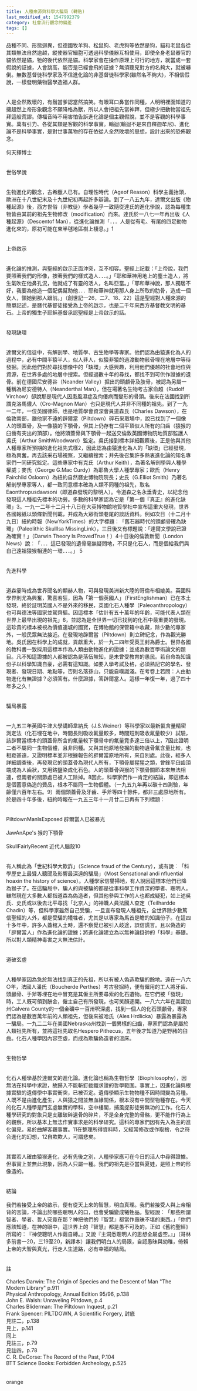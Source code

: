 ```yaml
---
title: 人種來源與科學大騙局 (轉貼)
last_modified_at: 1547992379
category: 社會流行觀念的偏差
tags: []
---
```


<p>品種不同、形態迴異，但德國牧羊狗、松鼠狗、老虎狗等依然是狗，貓和老鼠各從其類無法自然逾越，縱使器官細胞可透過科學儀器互相使用，即使全身老鼠器官的貓依然是貓，牠的後代依然是貓。科學家會在操作原理上可行的地方，就當成一套假說的証據，人會跳高，能否是已經會飛的証據？無須聽見對方的名夠大，就被嚇倒。無數基督徒科學家及不信進化論的非基督徒科學家(雖然名不夠大)，不相信假說，一樣發明藥物醫學造福人群。<br/><br/><br/>人是全然敗壞的，有鬚當爹認當然搞笑。有眼耳口鼻當作同種，人明明裡面知道的擁超然上帝形象觀念不願降格為獸，所以人會把祖先當神拜，但極少把動物當祖先拜這般荒謬。傳福音時不用害怕告訴進化論是個主觀假說，並不是客觀的科學事實。萬有引力、各從其類是客觀的科學事實。輪迴(輪迴不是來自釋迦牟尼)、進化論不是科學事實，是對世事萬物的存在依從人全然敗壞的思想，設計出來的恐佈觀念。<br/><br/><!--more-->何天擇博士<br/><br/><br/>世俗學說 <br/><br/><br/>生物進化的觀念，古希臘人已有。自理性時代（Ageof Reason）科學主義抬頭，歐洲在十八世紀末及十九世紀初再起許多辯論。到了一八五九年，達爾文出版《物種起源》後，西方世俗（非教徒）學者幾乎一致隨從達氏的進化學說，認為每種生物皆由其前的祖先生物修改（modification）而來。達氏於一八七一年再出版《人種起源》（Descentof Man），從進化論推測「．．．人是從有毛、有尾的四足動物進化來的，原初可能在東半毬地區樹上棲息。」1<br/><br/><br/>上帝啟示 <br/><br/><br/>進化論的推測，與聖經的啟示正面沖突，互不相容。聖經上記載：「上帝說，我們要照著我們的形像，按著我們的樣式造人．．．。」「耶和華神用地上的塵土造人，將生氣吹在他鼻孔況，他就成了有靈的活人，名叫亞當。」「耶和華神說，那人獨居不好，我要為他造一個配偶幫助他．．．耶和華神就用那人身上所取的肋骨，造成一個女人，領她到那人跟前。」（創世記一26，二7、18、22）這是聖經對人種來源的簡單記述，是曆代基督徒接受為上帝的啟示，也是二千年來西方基督教文明的基石。上帝的獨生子耶穌基督承認聖經是上帝啟示的話。 <br/><br/><br/>發現缺環 <br/><br/><br/>達爾文的信徒中，有解剖學、地質學、古生物學等專家。他們認為由猿進化為人的過程中，必有中間半猿半人，似人非人，似猿非猿的過渡動物骸骨埋在地層中等待發掘。因此他們對於尋找想像中的「缺環」大感興趣，利用他們優越的社會地位與資源，在世界多處的地層中搜索。但經過數十年的尋找，都找不到可供作證據的遺骨。前在德國尼安德谷（Neander Valley）掘出的頭顱骨及肢骨，被認為另屬一種稱為尼安德特人（Neanderthal Man），但在場著名生物考古家俞超（Rudolf Virchow）卻說那是現代人因患風濕症及佝僂病而變形的骨頭。後來在法國找到所謂克洛馬儂人（Cro-Magnon Man）也只是現代人并非不同種的祖先。到了一九一二年，一位英國律師，也是地質學會資深會員道森氏（Charles Dawson），在倫敦南部，離他家不遠的辟爾當（Piltdown）碎石采取場中，說已找到了一個像人的頭蓋骨，及一像猿的下顎骨，但其上仍存有二個平頂似人所有的臼齒（猿猴的臼齒有突出的頂部）。他將頭蓋骨與下顎骨一起送交倫敦英國博物院地質部監護人吳氏（Arthur SmithWoodward）監定。吳氏接到標本詳細觀察後，正是他與其他人種專家所預期的進化祖先式樣2，因此認為由猿進化為人的「缺環」已經發現，極為興奮。再去該采石場視察，又繼續搜索；并先後召集許多熱衷進化論的知名專家們一同研究監定。這些專家中有克氏（Arthur Keith），為著名解剖學與人種學權威；麥氏（George G.Mac Curdy）為耶魯大學人種學專家；歐氏（Henry Fairchild Osloorn）為紐約自然曆史博物院院長；史氏（G.Elliot Smith）乃著名解剖學專家等人，都一致同意標本確為人類不同種的祖先，取名Eaonthropusdawsoni（即道森發現的黎明人）。令道森之名永垂青史，以紀念他發現這人種祖先標本的功勞。多數的科學家認為它是「第一個『真正』的進化缺環」3。一九一二年十二月十八日在大英博物館地質學社中宣布這重大發現，世界各國報紙以頭條新聞刊載，并成為大眾街頭巷尾的談話資料。例如次日（十二月十九日）紐約時報（NewYorkTimes）的大字標題︰「舊石器時代的頭顱骨確為缺環」（Paleolithic SkullIsa MissingLink），三日後又有標題說：「達爾文學說已證為確實！」（Darwin Theory Is ProvedTrue！）4十日後的倫敦新聞（London News）說︰「．．．這已發現的遺骨毫無疑問地，不只是化石人，而是個給我們與自己遠祖猿猴相連的一環．．．。」 5<br/><br/><br/>先進科學<br/><br/><br/>道森霎時成為世界聞名的顯赫人物，可與發現美洲新大陸的哥倫布相媲美。英國科學界則尤為興奮，驚喜若狂，因為「第一個英國人」（FirstEnglishman）已在本土發現，終於証明英國人不是外來的移民，英國化石人種學（Paleoanthropology）也可與德法等國家並駕齊驅。因這標本「估計有五十萬年的年齡，可能代表人類在世界上最早出現的祖先」6，並認為是全世界一切已找到的化石中最重要的發現。這珍貴的標本被視為價值連城的國寶，在博物館的保管箱中收藏，除少數的專家外，一般民眾無法接近。在發現地辟爾當（Piltdown）則立碑紀念，作為觀光勝地。吳氏因在科學上的成就，貢獻重大，於一九二四年受英王封為爵士。世界各國的教科書一致採用這標本作為人類由動物進化的證據；並成為數百學術論文的題目。凡不知這證據的人都被認為是落伍無知，是未曾受教育的愚民。若自命為知識份子以科學知識自豪，必需有這知識。如要入學考試及格，必須熟記它的學名、發現者、發現日期、地點等，否則名落孫山，只能自嘆識淺。在考卷上若問︰人由動物進化有無證據？必須答有。什麼證據，答辟爾當人。這樣一年復一年，過了四十年多之久！<br/><br/><br/>騙局暴露<br/><br/><br/>一九五三年英國牛津大學講師韋納氏（J.S.Weiner）等科學家以最新氟含量精密測定法（化石埋在地中，時間長則吸收氟量較多，時間短則吸收氟量較少）試驗，該辟爾當標本的頭蓋骨所含的氟量較下顎骨中的氟量竟多達三倍以上，7因此證明二者不屬同一生物個體，且非同種。又與其他原地發掘的動物遺骨氟含量比較，也相距甚遠，又證明標本並非根據報告的辟爾當原地所有，來自別處。此後，經多人詳細調查後，再發現它的頭蓋骨為現代人所有，下顎骨屬猩猩之類，曾銼平臼齒頂端成為人齒狀，又用鉻鹽染成化石色。人的頭蓋骨與猴的下顎骨關節本來無法相連，但兩者的關節處已被人工除掉。8因此，科學家們作一肯定的結論，即這標本是個蓄意偽造的贗品，根本不屬同一生物個體。（一九五九年再以碳十四測驗，年齡僅六百年左右。9）兩個頭蓋骨及牙齒、手斧等四十餘件，都非三處原地所有。於是四十年多後，紐約時報在一九五三年十一月廿二日再有下列標題︰<br/><br/><br/>PiltdownManIsExposed     辟爾當人已被暴光<br/><br/>JawAnApe's        猴的下顎骨                          <br/><br/>SkullFairlyRecent             近代人腦殼10   <br/><br/><br/>有人稱此為「世紀科學大欺詐」（Science fraud of the Century），或有說︰「科學歷史上最聳人聽聞及影響最深遠的騙局」（Most Sensational andi nfluential hoaxin the history of science）。人種學家信譽掃地，有人說因這標本他們已降為猴子了。在這騙局中，騙人的與被騙的都是從事科學工作資深的學者、聰明人。雖然現在大多數人都指道森為偽造者，但其他參與工作的人也都成疑犯，如上述吳氏、史氏或以後去北平尋找「北京人」的神職人員法國人查定（Teilhardde Chadin）等，但科學家雖然自己受騙，一旦宣布發現人種祖先，全世界除少數篤信聖經的人外，都是受騙的犧牲者，尤其是以專家為馬首是瞻的知識份子。在這四十多年中，許多人蓋棺入土時，還不察覺已被引入歧途，誤信謊言。且以偽造的「辟爾當人」作為進化論的證據；將進化論建立為以無神論掛帥的「科學」基礎。所以對人類精神毒害之大無法估計。<br/><br/><br/>道破玄虛<br/><br/><br/>人種學家因為急於無法找到真正的先祖，所以有被人偽造欺騙的餘地。遠在一八六○年，法國人潘氏（Boucherde Perthes）考古發掘時，便有僱用的工人將牙齒、頭顱骨、手斧等埋在地中冒充是其僱主所要尋索的化石遺物。在它們被「發現」時，工人既可領到酬金，僱主自己有所發現，也可笑顏逐開。一八六六年在美國加州Calvera County的一個金礦中一百卅呎深處，找到一個人的化石頭顱骨，專家們認為是數百萬年前的人類祖先，但後來被哈氏（Ales Hrdlicka）暴露為暴露為一騙局。一九二二年在美國Nebraska州找到一個異樣的臼齒，專家們認為是屬於人類祖先所有，並將這祖先取名Hespero Pithecus，五年後才知道乃是野豬的臼齒。化石人種學因內容空虛，而成為欺騙偽造者的溫床。<br/><br/><br/>生物哲學<br/><br/><br/>化石人種學基於達爾文的進化論。進化論也稱為生物哲學（Biophilosophy），因無法在科學中求證，故歸入不能斬釘截鐵求證的哲學範圍。事實上，因進化論與根據實驗的遺傳學中事實衝突，已被否定。遺傳學顯示生物物種不因時間變為另種。人既不是由進化產生，人與猿之間並無血緣關係，根本沒有中間型物種存在。今天的化石人種學是門玄虛無實的學科，空中樓閣，捕風捉影徒勞無功的工作。化石人種學研究的對象只是支離破碎遺骨的碎片，不是全身完整的骨骼，更不能作行為上的觀察，所以基本上無法作實事求是的科學研究。這科的專家們因有先入為主的進化偏見，易於曲解客觀事實。11在整理所得資料時，又經常修改或作取捨，令之符合進化的幻想，12自欺欺人，可謂悲矣。<br/><br/><br/>其實若人確由猿猴進化，必有先後之別，人種學家應可在今日的活人中尋得證據。但事實上並無此現象，因為人只屬一種。我們的祖先是亞當與夏娃，是照上帝的形像造的。<br/><br/><br/>結論<br/><br/>我們若接受上帝的啟示，便有從天上來的智慧，明白真理。我們若接受人與上帝相背的言論，不論出於哪些聰明人的口，也會受騙變成犧牲品。聖經說︰「那些所謂智者、學者、哲人究竟在那？神把他們的『智慧』都當作愚昧不堪的東西。」「你們應該知道，在神的眼中，這世界上的『智慧』都是愚不可及的。正如《舊約聖經》所寫的︰『神使聰明人作繭自縛。』又說『主洞悉聰明人的思想全屬虛空。』」（哥林多前書一20，三19至20，新譯本）讓我們明白人的局限，自認愚昧與幼稚，倚賴上帝的大智與真光，行走人生道路，必有幸福的結局。<br/><br/><br/>註  <br/><br/>Charles Darwin: The Origin of Species and the Descent of Man "The Modern Library" p.911   <br/>Physical Anthropology, Annual Edition 95/96, p.138    <br/>John E. Walsh: Unraveling Piltdown, p.4    <br/>Charles Bliderman: The Piltdown Inquest, p.21    <br/>Frank Spencer: PILTDOWN, A Scientific Forgery, 封底    <br/>見註二，p.138    <br/>見上，p.141   <br/>同上   <br/>見註三，p.79   <br/>見註四，p.78   <br/>C. R. DeCorse: The Record of the Past, P.104    <br/>BTT Science Books: Forbidden Archeology, p.525 <br/><br/><br/>orange</p>